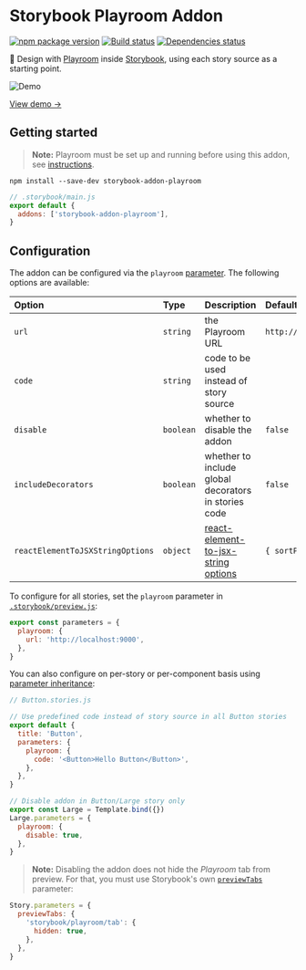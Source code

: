 # Storybook Playroom Addon

[![npm package version](https://img.shields.io/npm/v/storybook-addon-playroom)](https://www.npmjs.com/package/storybook-addon-playroom)
[![Build status](https://img.shields.io/github/actions/workflow/status/rbardini/storybook-addon-playroom/main.yml)](https://github.com/rbardini/storybook-addon-playroom/actions)
[![Dependencies status](https://img.shields.io/librariesio/release/npm/storybook-addon-playroom)](https://libraries.io/npm/storybook-addon-playroom)

🧩 Design with [Playroom](https://github.com/seek-oss/playroom) inside [Storybook](https://storybook.js.org), using each story source as a starting point.

![Demo](demo.gif)

[View demo →](https://storybook-addon-playroom.rbrd.in)

## Getting started

> **Note:** Playroom must be set up and running before using this addon, see [instructions](https://github.com/seek-oss/playroom#getting-started).

```console
npm install --save-dev storybook-addon-playroom
```

```js
// .storybook/main.js
export default {
  addons: ['storybook-addon-playroom'],
}
```

## Configuration

The addon can be configured via the `playroom` [parameter](https://storybook.js.org/docs/react/writing-stories/parameters). The following options are available:

| Option                           | Type      | Description                                          | Default                 |
| :------------------------------- | :-------- | :--------------------------------------------------- | :---------------------- |
| `url`                            | `string`  | the Playroom URL                                     | `http://localhost:9000` |
| `code`                           | `string`  | code to be used instead of story source              |                         |
| `disable`                        | `boolean` | whether to disable the addon                         | `false`                 |
| `includeDecorators`              | `boolean` | whether to include global decorators in stories code | `false`                 |
| `reactElementToJSXStringOptions` | `object`  | [react-element-to-jsx-string options][1]             | `{ sortProps: false }`  |

To configure for all stories, set the `playroom` parameter in [`.storybook/preview.js`](https://storybook.js.org/docs/react/configure/overview#configure-story-rendering):

```js
export const parameters = {
  playroom: {
    url: 'http://localhost:9000',
  },
}
```

You can also configure on per-story or per-component basis using [parameter inheritance](https://storybook.js.org/docs/react/writing-stories/parameters#component-parameters):

```jsx
// Button.stories.js

// Use predefined code instead of story source in all Button stories
export default {
  title: 'Button',
  parameters: {
    playroom: {
      code: '<Button>Hello Button</Button>',
    },
  },
}

// Disable addon in Button/Large story only
export const Large = Template.bind({})
Large.parameters = {
  playroom: {
    disable: true,
  },
}
```

> **Note:** Disabling the addon does not hide the _Playroom_ tab from preview. For that, you must use Storybook's own [`previewTabs`](https://github.com/storybookjs/storybook/pull/9095) parameter:

```js
Story.parameters = {
  previewTabs: {
    'storybook/playroom/tab': {
      hidden: true,
    },
  },
}
```

[1]: https://github.com/algolia/react-element-to-jsx-string#reactelementtojsxstringreactelement-options
